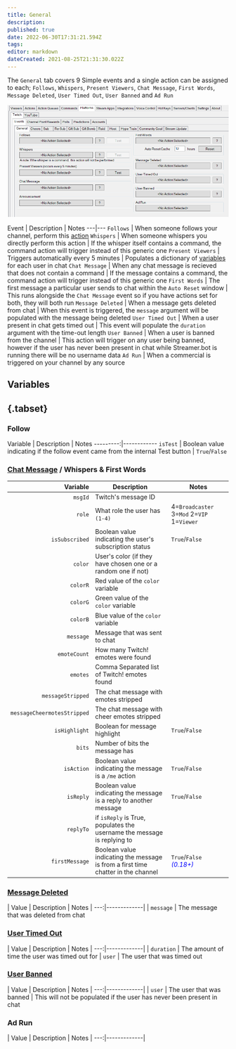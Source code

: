 ```yaml
---
title: General
description: 
published: true
date: 2022-06-30T17:31:21.594Z
tags: 
editor: markdown
dateCreated: 2021-08-25T21:31:30.022Z
---
```


The `General` tab covers 9 Simple events and a single action can be assigned to each; `Follows`, `Whispers`, `Present Viewers`, `Chat Message`, `First Words`, `Message Deleted`, `User Timed Out`, `User Banned` and `Ad Run`

![twitch-events-general-0110.png](/twitch-events-general-0110.png)

Event | Description | Notes
---|---
`Follows` | When someone follows your channel, perform this [action](Actions)
`Whispers` | When someone whispers you directly perform this action | If the whisper itself contains a command, the command action will trigger instead of this generic one
`Present Viewers` | Triggers automatically every 5 minutes | Populates a dictionary of [variables](/en/Variables#present-viewers) for each user in chat
`Chat Message` | When any chat message is recieved that does not contain a command | If the message contains a command, the command action will trigger instead of this generic one
`First Words` | The first message a particular user sends to chat within the `Auto Reset` window | This runs alongside the `Chat Message` event so if you have actions set for both, they will both run
`Message Deleted` | When a message gets deleted from chat | When this event is triggered, the `message` argument will be populated with the message being deleted
`User Timed Out` | When a user present in chat gets timed out | This event will populate the `duration` argument with the time-out length
`User Banned` | When a user is banned from the channel | This action will trigger on any user being banned, however if the user has never been present in chat while Streamer.bot is running there will be no username data
`Ad Run` | When a commercial is triggered on your channel by any source


## Variables 
## {.tabset}
### Follow
Variable | Description | Notes
---------:|------------
`isTest` | Boolean value indicating if the follow event came from the internal Test button | `True`/`False` 

### [Chat Message](/en/Events/General) / Whispers & First Words

Variable | Description| Notes
---------:|------------|---
`msgId` | Twitch's message ID 
`role` | What role the user has `(1-4)` | 4=`Broadcaster` 3=`Mod` 2=`VIP` 1=`Viewer`
`isSubscribed` | Boolean value indicating the user's subscription status |  `True`/`False`
`color` | User's color (if they have chosen one or a random one if not)
`colorR` | Red value of the `color` variable
`colorG` | Green value of the `color` variable
`colorB` | Blue value of the `color` variable
`message` | Message that was sent to chat
`emoteCount` | How many Twitch! emotes were found
`emotes` | Comma Separated list of Twitch! emotes found
`messageStripped` | The chat message with emotes stripped
`messageCheermotesStripped` | The chat message with cheer emotes stripped
`isHighlight` | Boolean for message highlight | `True`/`False`
`bits` | Number of bits the message has
`isAction` | Boolean value indicating the message is a `/me` action | `True`/`False`
`isReply`| Boolean value indicating the message is a reply to another message | `True`/`False` 
`replyTo`| if `isReply` is True, populates the username the message is replying to
`firstMessage` | Boolean value indicating the message is from a first time chatter in the channel | `True`/`False` <span style="color:blue">*(0.18+)*</span>

### [Message Deleted](/en/Events/General)

| Value | Description | Notes
|   ---:|-------------|
| `message` | The message that was deleted from chat

### [User Timed Out](/en/Events/General)

| Value | Description | Notes
|   ---:|-------------|
| `duration` | The amount of time the user was timed out for
| `user` | The user that was timed out 

### [User Banned](/en/Events/General)

| Value | Description | Notes
|   ---:|-------------|
| `user` | The user that was banned | This will not be populated if the user has never been present in chat

### Ad Run

| Value | Description | Notes
|   ---:|-------------|


